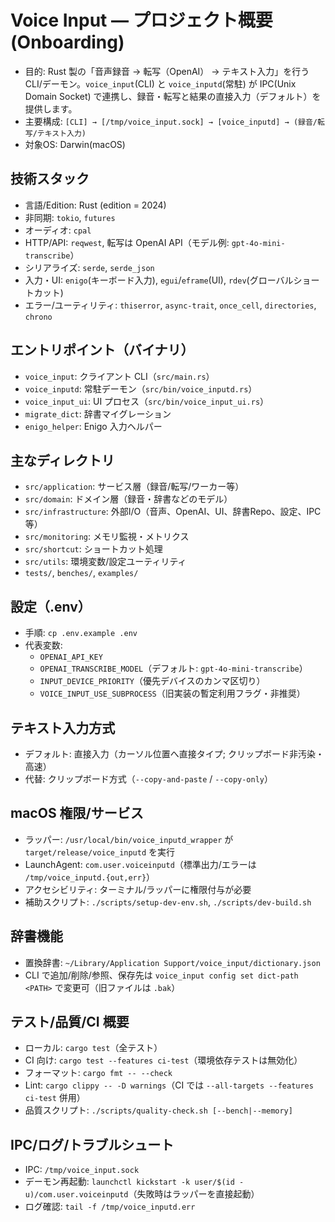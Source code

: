 # Voice Input — プロジェクト概要 (Onboarding)

- 目的: Rust 製の「音声録音 → 転写（OpenAI） → テキスト入力」を行う CLI/デーモン。`voice_input`(CLI) と `voice_inputd`(常駐) が IPC(Unix Domain Socket) で連携し、録音・転写と結果の直接入力（デフォルト）を提供します。
- 主要構成: `[CLI] → [/tmp/voice_input.sock] → [voice_inputd] → (録音/転写/テキスト入力)`
- 対象OS: Darwin(macOS)

## 技術スタック
- 言語/Edition: Rust (edition = 2024)
- 非同期: `tokio`, `futures`
- オーディオ: `cpal`
- HTTP/API: `reqwest`, 転写は OpenAI API（モデル例: `gpt-4o-mini-transcribe`）
- シリアライズ: `serde`, `serde_json`
- 入力・UI: `enigo`(キーボード入力), `egui`/`eframe`(UI), `rdev`(グローバルショートカット)
- エラー/ユーティリティ: `thiserror`, `async-trait`, `once_cell`, `directories`, `chrono`

## エントリポイント（バイナリ）
- `voice_input`: クライアント CLI（`src/main.rs`）
- `voice_inputd`: 常駐デーモン（`src/bin/voice_inputd.rs`）
- `voice_input_ui`: UI プロセス（`src/bin/voice_input_ui.rs`）
- `migrate_dict`: 辞書マイグレーション
- `enigo_helper`: Enigo 入力ヘルパー

## 主なディレクトリ
- `src/application`: サービス層（録音/転写/ワーカー等）
- `src/domain`: ドメイン層（録音・辞書などのモデル）
- `src/infrastructure`: 外部I/O（音声、OpenAI、UI、辞書Repo、設定、IPC 等）
- `src/monitoring`: メモリ監視・メトリクス
- `src/shortcut`: ショートカット処理
- `src/utils`: 環境変数/設定ユーティリティ
- `tests/`, `benches/`, `examples/`

## 設定（.env）
- 手順: `cp .env.example .env`
- 代表変数:
  - `OPENAI_API_KEY`
  - `OPENAI_TRANSCRIBE_MODEL`（デフォルト: `gpt-4o-mini-transcribe`）
  - `INPUT_DEVICE_PRIORITY`（優先デバイスのカンマ区切り）
  - `VOICE_INPUT_USE_SUBPROCESS`（旧実装の暫定利用フラグ・非推奨）

## テキスト入力方式
- デフォルト: 直接入力（カーソル位置へ直接タイプ; クリップボード非汚染・高速）
- 代替: クリップボード方式（`--copy-and-paste` / `--copy-only`）

## macOS 権限/サービス
- ラッパー: `/usr/local/bin/voice_inputd_wrapper` が `target/release/voice_inputd` を実行
- LaunchAgent: `com.user.voiceinputd`（標準出力/エラーは `/tmp/voice_inputd.{out,err}`）
- アクセシビリティ: ターミナル/ラッパーに権限付与が必要
- 補助スクリプト: `./scripts/setup-dev-env.sh`, `./scripts/dev-build.sh`

## 辞書機能
- 置換辞書: `~/Library/Application Support/voice_input/dictionary.json`
- CLI で追加/削除/参照、保存先は `voice_input config set dict-path <PATH>` で変更可（旧ファイルは `.bak`）

## テスト/品質/CI 概要
- ローカル: `cargo test`（全テスト）
- CI 向け: `cargo test --features ci-test`（環境依存テストは無効化）
- フォーマット: `cargo fmt -- --check`
- Lint: `cargo clippy -- -D warnings`（CI では `--all-targets --features ci-test` 併用）
- 品質スクリプト: `./scripts/quality-check.sh [--bench|--memory]`

## IPC/ログ/トラブルシュート
- IPC: `/tmp/voice_input.sock`
- デーモン再起動: `launchctl kickstart -k user/$(id -u)/com.user.voiceinputd`（失敗時はラッパーを直接起動）
- ログ確認: `tail -f /tmp/voice_inputd.err`
